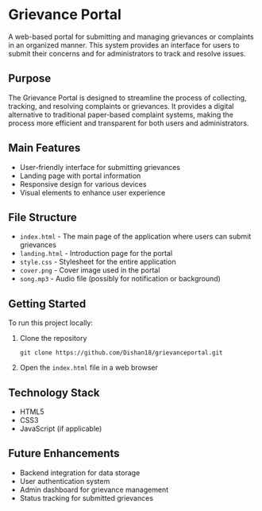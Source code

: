 # Grievance Portal

A web-based portal for submitting and managing grievances or complaints in an organized manner. This system provides an interface for users to submit their concerns and for administrators to track and resolve issues.

## Purpose

The Grievance Portal is designed to streamline the process of collecting, tracking, and resolving complaints or grievances. It provides a digital alternative to traditional paper-based complaint systems, making the process more efficient and transparent for both users and administrators.

## Main Features

- User-friendly interface for submitting grievances
- Landing page with portal information
- Responsive design for various devices
- Visual elements to enhance user experience

## File Structure

- `index.html` - The main page of the application where users can submit grievances
- `landing.html` - Introduction page for the portal
- `style.css` - Stylesheet for the entire application
- `cover.png` - Cover image used in the portal
- `song.mp3` - Audio file (possibly for notification or background)

## Getting Started

To run this project locally:

1. Clone the repository
   ```
   git clone https://github.com/Dishan18/grievanceportal.git
   ```
2. Open the `index.html` file in a web browser

## Technology Stack

- HTML5
- CSS3
- JavaScript (if applicable)

## Future Enhancements

- Backend integration for data storage
- User authentication system
- Admin dashboard for grievance management
- Status tracking for submitted grievances

